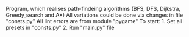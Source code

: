 Program, which realises path-findeing algorithms (BFS, DFS, Dijkstra, Greedy_search and A*)
All variations could be done via changes in file "consts.py"
All lint errors are from module "pygame"
To start:
    1. Set all presets in "consts.py"
    2. Run "main.py" file
